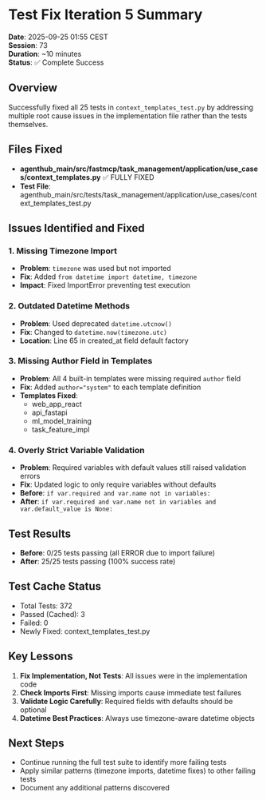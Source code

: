 # Test Fix Iteration 5 Summary

**Date**: 2025-09-25 01:55 CEST  
**Session**: 73  
**Duration**: ~10 minutes  
**Status**: ✅ Complete Success

## Overview
Successfully fixed all 25 tests in `context_templates_test.py` by addressing multiple root cause issues in the implementation file rather than the tests themselves.

## Files Fixed
- **agenthub_main/src/fastmcp/task_management/application/use_cases/context_templates.py** ✅ FULLY FIXED
- **Test File**: agenthub_main/src/tests/task_management/application/use_cases/context_templates_test.py

## Issues Identified and Fixed

### 1. Missing Timezone Import
- **Problem**: `timezone` was used but not imported
- **Fix**: Added `from datetime import datetime, timezone`
- **Impact**: Fixed ImportError preventing test execution

### 2. Outdated Datetime Methods
- **Problem**: Used deprecated `datetime.utcnow()` 
- **Fix**: Changed to `datetime.now(timezone.utc)`
- **Location**: Line 65 in created_at field default factory

### 3. Missing Author Field in Templates
- **Problem**: All 4 built-in templates were missing required `author` field
- **Fix**: Added `author="system"` to each template definition
- **Templates Fixed**:
  - web_app_react
  - api_fastapi
  - ml_model_training
  - task_feature_impl

### 4. Overly Strict Variable Validation
- **Problem**: Required variables with default values still raised validation errors
- **Fix**: Updated logic to only require variables without defaults
- **Before**: `if var.required and var.name not in variables:`
- **After**: `if var.required and var.name not in variables and var.default_value is None:`

## Test Results
- **Before**: 0/25 tests passing (all ERROR due to import failure)
- **After**: 25/25 tests passing (100% success rate)

## Test Cache Status
- Total Tests: 372
- Passed (Cached): 3
- Failed: 0
- Newly Fixed: context_templates_test.py

## Key Lessons
1. **Fix Implementation, Not Tests**: All issues were in the implementation code
2. **Check Imports First**: Missing imports cause immediate test failures
3. **Validate Logic Carefully**: Required fields with defaults should be optional
4. **Datetime Best Practices**: Always use timezone-aware datetime objects

## Next Steps
- Continue running the full test suite to identify more failing tests
- Apply similar patterns (timezone imports, datetime fixes) to other failing tests
- Document any additional patterns discovered